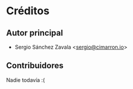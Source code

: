 # Créditos

## Autor principal
-   Sergio Sánchez Zavala \<<sergio@cimarron.io>\>

## Contribuidores

Nadie todavía :(
